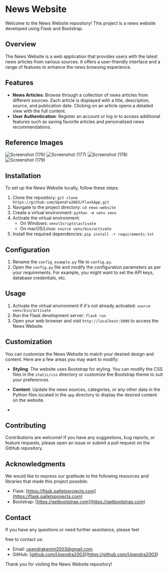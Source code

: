 # News Website

Welcome to the News Website repository! This project is a news website developed using Flask and Bootstrap.

## Overview

The News Website is a web application that provides users with the latest news articles from various sources. It offers a user-friendly interface and a range of features to enhance the news browsing experience.

## Features

- **News Articles**: Browse through a collection of news articles from different sources. Each article is displayed with a title, description, source, and publication date. Clicking on an article opens a detailed view with the full content.
- **User Authentication**: Register an account or log in to access additional features such as saving favorite articles and personalized news recommendations.

## Reference Images
![Screenshot (176)](https://github.com/Upendra2003/FlaskApp/assets/96371563/d00f5d76-4bc3-4db2-8caa-9ecbdd91645f)
![Screenshot (177)](https://github.com/Upendra2003/FlaskApp/assets/96371563/b1ad84df-85cc-47fb-8dec-69b24613b0de)
![Screenshot (178)](https://github.com/Upendra2003/FlaskApp/assets/96371563/9dd32399-ef5a-4722-9ba8-ddbb2c2140a3)
![Screenshot (179)](https://github.com/Upendra2003/FlaskApp/assets/96371563/23280575-1e19-47aa-ac6a-a1ede33dfd0a)

## Installation

To set up the News Website locally, follow these steps:

1. Clone the repository: `git clone https://github.com/Upendra2003/FlaskApp.git`
2. Navigate to the project directory: `cd news-website`
3. Create a virtual environment: `python -m venv venv`
4. Activate the virtual environment:
   - On Windows: `venv\Scripts\activate`
   - On macOS/Linux: `source venv/bin/activate`
5. Install the required dependencies: `pip install -r requirements.txt`

## Configuration

1. Rename the `config_example.py` file to `config.py`.
2. Open the `config.py` file and modify the configuration parameters as per your requirements. For example, you might want to set the API keys, database credentials, etc.

## Usage

1. Activate the virtual environment if it's not already activated: `source venv/bin/activate`
2. Run the Flask development server: `flask run`
3. Open your web browser and visit `http://localhost:5000` to access the News Website.

## Customization

You can customize the News Website to match your desired design and content. Here are a few areas you may want to modify:

- **Styling**: The website uses Bootstrap for styling. You can modify the CSS files in the `static/css` directory or customize the Bootstrap theme to suit your preferences.

- **Content**: Update the news sources, categories, or any other data in the Python files located in the `app` directory to display the desired content on the website.
- 
## Contributing

Contributions are welcome! If you have any suggestions, bug reports, or feature requests, please open an issue or submit a pull request on the GitHub repository.

## Acknowledgments

We would like to express our gratitude to the following resources and libraries that made this project possible:

- Flask: [https://flask.palletsprojects.com](https://flask.palletsprojects.com)
- Bootstrap: [https://getbootstrap.com](https://getbootstrap.com)

## Contact

If you have any questions or need further assistance, please feel

 free to contact us:

- Email: [upendrakarimi2003@gmail.com](mailto:upendrakarimi2003@gmail.com)
- GitHub: [[github.com/Upendra2003](https://github.com/Upendra2003)](https://github.com/Upendra2003)

Thank you for visiting the News Website repository!
